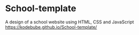 # School-template
A design of a school website using HTML, CSS and JavaScript
https://kodebube.github.io/School-template/
